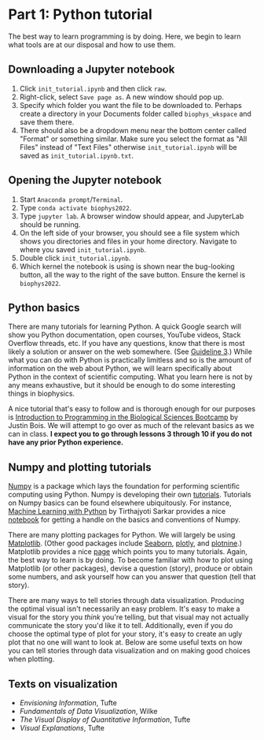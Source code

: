 # Part 1: Python tutorial

The best way to learn programming is by doing. 
Here, we begin to learn what tools are at our disposal and how to use them.

## Downloading a Jupyter notebook
1. Click `init_tutorial.ipynb` and then click `raw`.
2. Right-click, select `Save page as`.
A new window should pop up.
3. Specify which folder you want the file to be downloaded to. Perhaps create a directory in your Documents folder called `biophys_wkspace` and save them there.
4. There should also be a dropdown menu near the bottom center called "Format" or something similar.
Make sure you select the format as "All Files" instead of "Text Files" otherwise `init_tutorial.ipynb` will be saved as `init_tutorial.ipynb.txt`.

## Opening the Jupyter notebook


1. Start `Anaconda prompt`/`Terminal`.
2. Type ```conda activate biophys2022```.
3. Type `jupyter lab`. A browser window should appear, and JupyterLab should be running.
4. On the left side of your browser, you should see a file system which shows you directories and files in your home directory. Navigate to where you saved `init_tutorial.ipynb`.
5. Double click `init_tutorial.ipynb`.
6. Which kernel the notebook is using is shown near the bug-looking button, all the way to the right of the save button. Ensure the kernel is `biophys2022`. 


## Python basics

There are many tutorials for learning Python.
A quick Google search will show you Python documentation, open courses, YouTube videos, Stack Overflow threads, etc.
If you have any questions, know that there is most likely a solution or answer on the web somewhere.
(See [Guideline 3](https://github.com/StatPhysBio/biophysics/tree/main/part0#guidelines).)
While what you can do with Python is practically limitless and so is the amount of information on the web about Python, we will learn specifically about Python in the context of scientific computing.
What you learn here is not by any means exhaustive, but it should be enough to do some interesting things in biophysics.

A nice tutorial that's easy to follow and is thorough enough for our purposes is [Introduction to Programming in the Biological Sciences Bootcamp](https://justinbois.github.io/bootcamp/2021/index.html) by Justin Bois.
We will attempt to go over as much of the relevant basics as we can in class.
**I expect you to go through lessons 3 through 10 if you do not have any prior Python experience.**

## Numpy and plotting tutorials

[Numpy](https://numpy.org/) is a package which lays the foundation for performing scientific computing using Python.
Numpy is developing their own [tutorials](https://numpy.org/numpy-tutorials/index.html).
Tutorials on Numpy basics can be found elsewhere ubiquitously. 
For instance, [Machine Learning with Python](https://machine-learning-with-python.readthedocs.io/en/latest/#) by Tirthajyoti Sarkar provides a nice [notebook](https://github.com/tirthajyoti/Machine-Learning-with-Python#essential-tutorial-type-notebooks-on-pandas-and-numpy) for getting a handle on the basics and conventions of Numpy.

There are many plotting packages for Python.
We will largely be using [Matplotlib](https://matplotlib.org/).
(Other good packages include [Seaborn](https://seaborn.pydata.org/), [plotly](https://plotly.com/python/), and [plotnine](https://plotnine.readthedocs.io/en/stable/).)
Matplotlib provides a nice [page](https://matplotlib.org/stable/tutorials/index) which points you to many tutorials.
Again, the best way to learn is by doing.
To become familiar with how to plot using Matplotlib (or other packages), devise a question (story), produce or obtain some numbers, and ask yourself how can you answer that question (tell that story).

There are many ways to tell stories through data visualization.
Producing the optimal visual isn't necessarily an easy problem.
It's easy to make a visual for the story you *think* you're telling, but that visual may not actually communicate the story you'd like it to tell.
Additionally, even if you do choose the optimal type of plot for your story, it's easy to create an ugly plot that no one will want to look at.
Below are some useful texts on how you can tell stories through data visualization and on making good choices when plotting.

## Texts on visualization

- *Envisioning Information*, Tufte
- *Fundamentals of Data Visualization*, Wilke
- *The Visual Display of Quantitative Information*, Tufte
- *Visual Explanations*, Tufte
